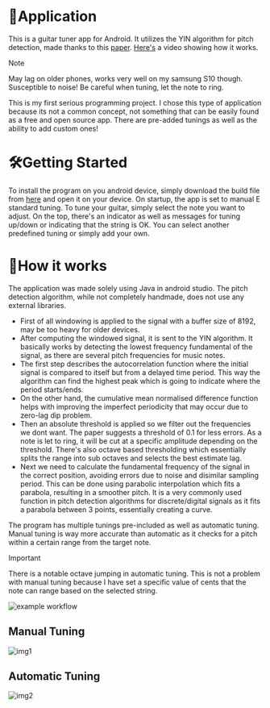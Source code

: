 # 🎸Application

This is a guitar tuner app for Android.
It utilizes the YIN algorithm for pitch detection, made thanks to this [paper](http://audition.ens.fr/adc/pdf/2002_JASA_YIN.pdf). [Here's](https://www.youtube.com/watch?v=pbleU_p67YU&t=7s) a video showing how it works.  
> [!NOTE]
> May lag on older phones, works very well on my samsung S10 though. Susceptible to noise! Be careful when tuning, let the note to ring.
 
This is my first serious programming project. I chose this type of application because its not a common concept, not something that can be easily found as a free and open source app. There are pre-added tunings as well as the ability to add custom ones! 

# 🛠Getting Started
To install the program on you android device, simply download the build file from [here](https://github.com/konLiogka/guitarTuner/blob/main/app-debug.apk) and open it on your device. 
On startup, the app is set to manual E standard tuning. To tune your guitar, simply select the note you want to adjust. On the top, there's an indicator as well as messages for tuning up/down or indicating that the string is OK. You can select another predefined tuning or simply add your own.

# 🔬How it works
The application was made solely using Java in android studio.
The pitch detection algorithm, while not completely handmade, does not use any external libraries.

* First of all windowing is applied to the signal with a buffer size of 8192, may be too heavy for older devices. 
* After computing the windowed signal, it is sent to the YIN algorithm. It basically works by detecting the lowest frequency fundamental of the signal, as there are several pitch frequencies for music notes. 
* The first step describes the autocorrelation function where the initial signal is compared to itself but from a delayed time period. This way the algorithm can find the highest peak which is going to indicate where the period starts/ends. 
* On the other hand, the cumulative mean normalised difference function helps with improving the imperfect periodicity that may occur due to zero-lag dip problem. 
* Then an absolute threshold is applied so we filter out the frequencies we dont want. 
  The paper suggests a threshold of 0.1 for less errors.
  As a note is let to ring, it will be cut at a specific amplitude depending on the threshold. There's also octave based thresholding which essentially splits the range into sub octaves and selects the best estimate lag.
* Next we need to calculate the fundamental frequency of the signal in the correct position, avoiding errors due to noise and disimilar sampling period. 
  This can be done using parabolic interpolation which fits a parabola, resulting in a smoother pitch. It is a very commonly used function in pitch detection algorithms
  for discrete/digital signals as it fits a parabola between 3 points, essentially creating a curve.

The program has multiple tunings pre-included as well as automatic tuning. Manual tuning is way more accurate than automatic as it checks for a pitch within a certain range from the target note.

> [!IMPORTANT]
> There is a notable octave jumping in automatic tuning.
> This is not a problem with manual tuning because I have set a specific value of cents that the note can range based on the selected string.
> 
![example workflow](https://github.com/github/docs/actions/workflows/main.yml/badge.svg)

## Manual Tuning


![img1](https://github.com/konLiogka/guitarTuner/assets/78957746/77bec4e6-e7f8-4441-8b01-c9a5938dc8d5)



## Automatic Tuning
 
![img2](https://github.com/konLiogka/guitarTuner/assets/78957746/a336d55c-3271-4e09-9744-7acbd21dbce7)



